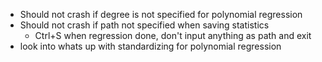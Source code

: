 - Should not crash if degree is not specified for polynomial regression
- Should not crash if path not specified when saving statistics
    - Ctrl+S when regression done, don't input anything as path and exit
- look into whats up with standardizing for polynomial regression
